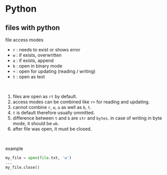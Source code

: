 # Python

## files with python

file access modes
- `r`   : needs to exist or shows error
- `w`   : if exists, overwritten
- `a`   : if exists, append
- `b`   : open in binary mode
- `+`   : open for updating (reading / writing)
- `t`   : open as text
<br>

1. files are open as `rt` by default.
2. access modes can be combined like `r+` for reading and updating.
3. cannot combine `r`, `w`, `a` as well as `b`, `t`.
4. `t` is default therefore usually ommitted.
5. difference between `t` and `b` are `str` and `bytes`. in case of writing in byte mode, it should be `wb`.
6. after file was open, it must be closed.
<br>

example
```python
my_file = open(file.txt, 'w')
...
my_file.close()
```
<br>

